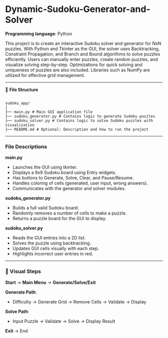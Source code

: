 # Dynamic-Sudoku-Generator-and-Solver

**Programming language**: Python

This project is to create an interactive Sudoku solver and generator for NxN puzzles. With Python and Tkinter as the GUI, the solver uses Backtracking, Constraint Propagation, and Branch and Bound algorithms to solve puzzles efficiently. Users can manually enter puzzles, create random puzzles, and visualize solving step-by-step. Optimizations for quick solving and uniqueness of puzzles are also included. Libraries such as NumPy are utilized for effective grid management.

---

📁 **File Structure**

```

sudoku_app/
│
├── main.py # Main GUI application file
├── sudoku_generator.py # Contains logic to generate Sudoku puzzles
├── sudoku_solver.py # Contains logic to solve Sudoku puzzles with visualization
├── README.md # Optional: Description and how to run the project

```
---
### File Descriptions

**main.py**
- Launches the GUI using tkinter.
- Displays a 9x9 Sudoku board using Entry widgets.
- Has buttons to Generate, Solve, Clear, and Pause/Resume.
- Handles coloring of cells (generated, user input, wrong answers).
- Communicates with the generator and solver modules.

**sudoku_generator.py**
- Builds a full valid Sudoku board.
- Randomly removes a number of cells to make a puzzle.
- Returns a puzzle board for the GUI to display.

**sudoku_solver.py**
- Reads the GUI entries into a 2D list.
- Solves the puzzle using backtracking.
- Updates GUI cells visually with each step.
- Highlights incorrect user entries in red.

---

### 🔄 Visual Steps

**Start** → **Main Menu** → **Generate/Solve/Exit**

**Generate Path**:
- Difficulty → Generate Grid → Remove Cells → Validate → Display

**Solve Path**:
- Input Puzzle → Validate → Solve → Display Result

**Exit** → End
